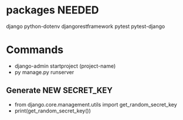 # packages NEEDED

django
python-dotenv
djangorestframework
pytest
pytest-django

# Commands

- django-admin startproject (project-name)
- py manage.py runserver

## Generate NEW SECRET_KEY
- from django.core.management.utils import get_random_secret_key
- print(get_random_secret_key())